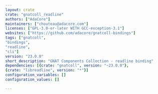 ```yaml
---
layout: crate
crate: "gnatcoll_readline"
authors: ["AdaCore"]
maintainers: ["chouteau@adacore.com"]
licenses: ["GPL-3.0-or-later WITH GCC-exception-3.1"]
websites: ["https://github.com/adacore/gnatcoll-bindings"]
tags: ["gnatcoll",
"bindings",
"readline",
"cli"]
version: "23.0.0"
short_description: "GNAT Components Collection - readline binding"
dependencies: [{crate: "gnatcoll", version: "~23.0.0"},
{crate: "libreadline", version: "*"}]
configuration_variables: []
configuration_values: []

---
```



